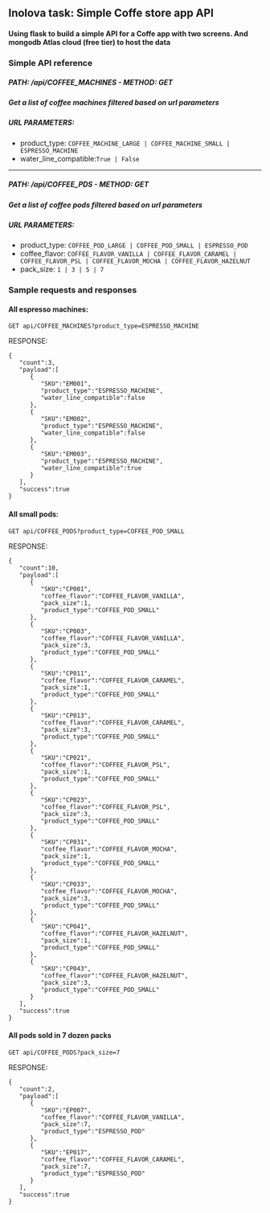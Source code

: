 ## Inolova task: Simple Coffe store app API
#### Using flask to build a simple API for a Coffe app with two screens. And mongodb Atlas cloud (free tier) to host the data

### Simple API reference
##### PATH: /api/COFFEE_MACHINES - METHOD: GET
##### Get a list of coffee machines filtered based on url parameters
##### URL PARAMETERS:
- product_type: ```COFFEE_MACHINE_LARGE | COFFEE_MACHINE_SMALL | ESPRESSO_MACHINE```
- water_line_compatible:```True | False```
--------------------------------------------------------
##### PATH: /api/COFFEE_PDS - METHOD: GET
##### Get a list of coffee pods filtered based on url parameters
##### URL PARAMETERS:
- product_type: ```COFFEE_POD_LARGE | COFFEE_POD_SMALL | ESPRESSO_POD```
- coffee_flavor: ```COFFEE_FLAVOR_VANILLA | COFFEE_FLAVOR_CARAMEL | COFFEE_FLAVOR_PSL | COFFEE_FLAVOR_MOCHA | COFFEE_FLAVOR_HAZELNUT```
- pack_size: ```1 | 3 | 5 | 7```

### Sample requests and responses
#### All espresso machines: 
```GET api/COFFEE_MACHINES?product_type=ESPRESSO_MACHINE```

RESPONSE: 
```
{
   "count":3,
   "payload":[
      {
         "SKU":"EM001",
         "product_type":"ESPRESSO_MACHINE",
         "water_line_compatible":false
      },
      {
         "SKU":"EM002",
         "product_type":"ESPRESSO_MACHINE",
         "water_line_compatible":false
      },
      {
         "SKU":"EM003",
         "product_type":"ESPRESSO_MACHINE",
         "water_line_compatible":true
      }
   ],
   "success":true
}
```
#### All small pods: 
```GET api/COFFEE_PODS?product_type=COFFEE_POD_SMALL```

RESPONSE: 
```
{
   "count":10,
   "payload":[
      {
         "SKU":"CP001",
         "coffee_flavor":"COFFEE_FLAVOR_VANILLA",
         "pack_size":1,
         "product_type":"COFFEE_POD_SMALL"
      },
      {
         "SKU":"CP003",
         "coffee_flavor":"COFFEE_FLAVOR_VANILLA",
         "pack_size":3,
         "product_type":"COFFEE_POD_SMALL"
      },
      {
         "SKU":"CP011",
         "coffee_flavor":"COFFEE_FLAVOR_CARAMEL",
         "pack_size":1,
         "product_type":"COFFEE_POD_SMALL"
      },
      {
         "SKU":"CP013",
         "coffee_flavor":"COFFEE_FLAVOR_CARAMEL",
         "pack_size":3,
         "product_type":"COFFEE_POD_SMALL"
      },
      {
         "SKU":"CP021",
         "coffee_flavor":"COFFEE_FLAVOR_PSL",
         "pack_size":1,
         "product_type":"COFFEE_POD_SMALL"
      },
      {
         "SKU":"CP023",
         "coffee_flavor":"COFFEE_FLAVOR_PSL",
         "pack_size":3,
         "product_type":"COFFEE_POD_SMALL"
      },
      {
         "SKU":"CP031",
         "coffee_flavor":"COFFEE_FLAVOR_MOCHA",
         "pack_size":1,
         "product_type":"COFFEE_POD_SMALL"
      },
      {
         "SKU":"CP033",
         "coffee_flavor":"COFFEE_FLAVOR_MOCHA",
         "pack_size":3,
         "product_type":"COFFEE_POD_SMALL"
      },
      {
         "SKU":"CP041",
         "coffee_flavor":"COFFEE_FLAVOR_HAZELNUT",
         "pack_size":1,
         "product_type":"COFFEE_POD_SMALL"
      },
      {
         "SKU":"CP043",
         "coffee_flavor":"COFFEE_FLAVOR_HAZELNUT",
         "pack_size":3,
         "product_type":"COFFEE_POD_SMALL"
      }
   ],
   "success":true
}
```
#### All pods sold in 7 dozen packs
```GET api/COFFEE_PODS?pack_size=7```

RESPONSE: 
```
{
   "count":2,
   "payload":[
      {
         "SKU":"EP007",
         "coffee_flavor":"COFFEE_FLAVOR_VANILLA",
         "pack_size":7,
         "product_type":"ESPRESSO_POD"
      },
      {
         "SKU":"EP017",
         "coffee_flavor":"COFFEE_FLAVOR_CARAMEL",
         "pack_size":7,
         "product_type":"ESPRESSO_POD"
      }
   ],
   "success":true
}
```
